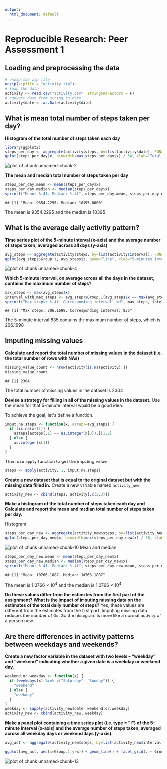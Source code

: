```yaml
---
output:
  html_document: default
---
```

# Reproducible Research: Peer Assessment 1


## Loading and preprocessing the data


```r
# unzip the zip file
unzip(zipfile = "activity.zip")
# load the data 
activity <- read.csv("activity.csv", stringsAsFactors = F)
# convert date from string to date
activity$date <- as.Date(activity$date)
```

## What is mean total number of steps taken per day?

**Histogram of the total number of steps taken each day**

```r
library(ggplot2)
steps_per_day <- aggregate(activity$steps, by=list(activity$date), FUN=sum, na.rm=T)
qplot(steps_per_day$x, binwidth=max(steps_per_day$x) / 30, xlab="Total steps in a day")
```

![plot of chunk unnamed-chunk-2](figure/unnamed-chunk-2.png) 

**The mean and median total number of steps taken per day**

```r
steps_per_day.mean <- mean(steps_per_day$x)
steps_per_day.median <- median(steps_per_day$x)
sprintf("Mean: %.4f. Median: %.4f", steps_per_day.mean, steps_per_day.median)
```

```
## [1] "Mean: 9354.2295. Median: 10395.0000"
```
The mean is 9354.2295 and the median is 10395

## What is the average daily activity pattern?

**Time series plot of the 5-minute interval (x-axis) and the average number of steps taken, averaged across all days (y-axis)**

```r
avg_steps <- aggregate(activity$steps, by=list(activity$interval), FUN=mean, na.rm=T)
qplot(avg_steps$Group.1, avg_steps$x, geom="line", xlab="5-minutes interval", ylab="average steps")
```

![plot of chunk unnamed-chunk-4](figure/unnamed-chunk-4.png) 

**Which 5-minute interval, on average across all the days in the dataset, contains the maximum number of steps?**

```r
max_steps <- max(avg_steps$x)
interval_with_max_steps <- avg_steps$Group.1[avg_steps$x == max(avg_steps$x)]
sprintf("Max steps: %.4f. Corresponding interval: %d", max_steps, interval_with_max_steps)
```

```
## [1] "Max steps: 206.1698. Corresponding interval: 835"
```
The 5-minute interval 835 contains the maximum number of steps, which is 206.1698

## Imputing missing values

**Calculate and report the total number of missing values in the dataset (i.e. the total number of rows with NAs)**

```r
missing_value_count <- nrow(activity[is.na(activity),])
missing_value_count
```

```
## [1] 2304
```
The total number of missing values in the dataset is 2304

**Devise a strategy for filling in all of the missing values in the dataset.**
Use the mean for that 5-minute interval would be a good idea.

To achieve the goal, let's define a function.

```r
imput.na.steps <- function(x, asteps=avg_steps) {
  if (is.na(x[1])) {
    asteps[asteps[,1] == as.integer(x[3]),][1,2]
  } else {
    as.integer(x[1])
  }
}
```
Then use `apply` function to get the imputing value

```r
steps <- apply(activity, 1, imput.na.steps)
```

**Create a new dataset that is equal to the original dataset but with the missing data filled in.**
Create a new variable named `activity_new`

```r
activity_new <- cbind(steps, activity[,c(2,3)])
```

**Make a histogram of the total number of steps taken each day and Calculate and report the mean and median total number of steps taken per day.**

Histogram

```r
steps_per_day_new <- aggregate(activity_new$steps, by=list(activity_new$date), FUN=sum)
qplot(steps_per_day_new$x, binwidth=max(steps_per_day_new$x) / 30, xlab="Total steps in a day")
```

![plot of chunk unnamed-chunk-10](figure/unnamed-chunk-10.png) 
Mean and median

```r
steps_per_day_new.mean <- mean(steps_per_day_new$x)
steps_per_day_new.median <- median(steps_per_day_new$x)
sprintf("Mean: %.4f. Median: %.4f", steps_per_day_new.mean, steps_per_day_new.median)
```

```
## [1] "Mean: 10766.1887. Median: 10766.1887"
```
The mean is 1.0766 &times; 10<sup>4</sup> and the median is 1.0766 &times; 10<sup>4</sup>

**Do these values differ from the estimates from the first part of the assignment? What is the impact of imputing missing data on the estimates of the total daily number of steps?**
Yes, these values are different from the estimates from the first part. Imputing missing data reduces the number of 0s. So the histogram is more like a normal activity of a person now.

## Are there differences in activity patterns between weekdays and weekends?

**Create a new factor variable in the dataset with two levels – “weekday” and “weekend” indicating whether a given date is a weekday or weekend day.**

```r
weekend.or.weekday <- function(x) {
  if (weekdays(x) %in% c("Saturday", "Sunday")) {
    "weekend"
  } else {
    "weekday"
  }  
}
weekday <- sapply(activity_new$date, weekend.or.weekday)
activity_new <- cbind(activity_new, weekday)
```

**Make a panel plot containing a time series plot (i.e. type = "l") of the 5-minute interval (x-axis) and the average number of steps taken, averaged across all weekday days or weekend days (y-axis).**


```r
avg_act <- aggregate(activity_new$steps, by=list(activity_new$interval, activity_new$weekday), FUN=mean)

ggplot(avg_act, aes(x=Group.1,y=x)) + geom_line() + facet_grid(. ~ Group.2) + xlab("5 minute interval") + ylab("steps")
```

![plot of chunk unnamed-chunk-13](figure/unnamed-chunk-13.png) 



